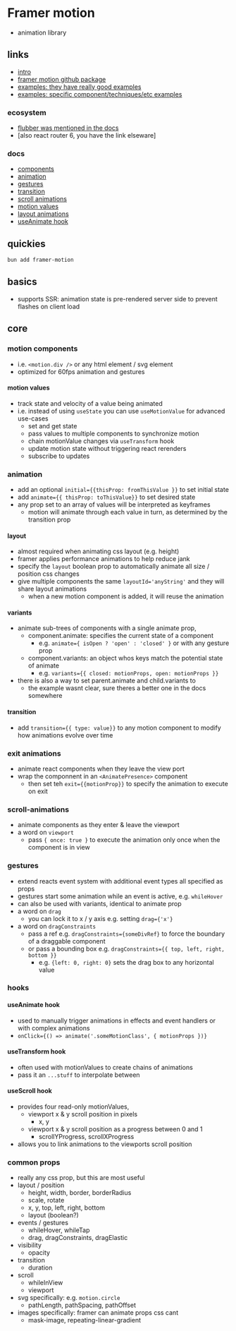# Framer motion

- animation library

## links

- [intro](https://www.framer.com/motion/introduction/)
- [framer motion github package](https://github.com/framer/motion/tree/main/packages/framer-motion)
- [examples: they have really good examples](https://www.framer.com/motion/examples/)
- [examples: specific component/techniques/etc examples](https://www.framer.com/motion/examples/#more)

### ecosystem

- [flubber was mentioned in the docs](https://github.com/veltman/flubber)
- [also react router 6, you have the link elseware]

### docs

- [components](https://www.framer.com/motion/component/)
- [animation](https://www.framer.com/motion/animation/)
- [gestures](https://www.framer.com/motion/gestures/)
- [transition](https://www.framer.com/motion/transition/)
- [scroll animations](https://www.framer.com/motion/scroll-animations/)
- [motion values](https://www.framer.com/motion/motionvalue/)
- [layout animations](https://www.framer.com/motion/layout-animations/)
- [useAnimate hook](https://www.framer.com/motion/use-animate/)

## quickies

```sh
bun add framer-motion

```

## basics

- supports SSR: animation state is pre-rendered server side to prevent flashes on client load

## core

### motion components

- i.e. `<motion.div />` or any html element / svg element
- optimized for 60fps animation and gestures

#### motion values

- track state and velocity of a value being animated
- i.e. instead of using `useState` you can use `useMotionValue` for advanced use-cases
  - set and get state
  - pass values to multiple components to synchronize motion
  - chain motionValue changes via `useTransform` hook
  - update motion state without triggering react rerenders
  - subscribe to updates

### animation

- add an optional `initial={{thisProp: fromThisValue }}` to set initial state
- add `animate={{ thisProp: toThisValue}}` to set desired state
- any prop set to an array of values will be interpreted as keyframes
  - motion will animate through each value in turn, as determined by the transition prop

#### layout

- almost required when animating css layout (e.g. height)
- framer applies performance animations to help reduce jank
- specify the `layout` boolean prop to automatically animate all size / position css changes
- give multiple components the same `layoutId='anyString'` and they will share layout animations
  - when a new motion component is added, it will reuse the animation

#### variants

- animate sub-trees of components with a single animate prop,
  - component.animate: specifies the current state of a component
    - e.g. `animate={ isOpen ? 'open' : 'closed' }` or with any gesture prop
  - component.variants: an object whos keys match the potential state of animate
    - e.g. `variants={{ closed: motionProps, open: motionProps }}`
- there is also a way to set parent.animate and child.variants to
  - the example wasnt clear, sure theres a better one in the docs somewhere

#### transition

- add `transition={{ type: value}}` to any motion component to modify how animations evolve over time

### exit animations

- animate react components when they leave the view port
- wrap the componnent in an `<AnimatePresence>` component
  - then set teh `exit={{motionProp}}` to specify the animation to execute on exit

### scroll-animations

- animate components as they enter & leave the viewport
- a word on `viewport`
  - pass `{ once: true }` to execute the animation only once when the component is in view

### gestures

- extend reacts event system with additional event types all specified as props
- gestures start some animation while an event is active, e.g. `whileHover`
- can also be used with variants, identical to animate prop
- a word on `drag`
  - you can lock it to x / y axis e.g. setting `drag={'x'}`
- a word on `dragConstraints`
  - pass a ref e.g. `dragConstraints={someDivRef}` to force the boundary of a draggable component
  - or pass a bounding box e.g. `dragConstraints={{ top, left, right, bottom }}`
    - e.g. `{left: 0, right: 0}` sets the drag box to any horizontal value

### hooks

#### useAnimate hook

- used to manually trigger animations in effects and event handlers or with complex animations
- `onClick={() => animate('.someMotionClass', { motionProps })}`

#### useTransform hook

- often used with motionValues to create chains of animations
- pass it an `...stuff` to interpolate between

#### useScroll hook

- provides four read-only motionValues,
  - viewport x & y scroll position in pixels
    - x, y
  - viewport x & y scroll position as a progress between 0 and 1
    - scrollYProgress, scrollXProgress
- allows you to link animations to the viewports scroll position

### common props

- really any css prop, but this are most useful
- layout / position
  - height, width, border, borderRadius
  - scale, rotate
  - x, y, top, left, right, bottom
  - layout (boolean?)
- events / gestures
  - whileHover, whileTap
  - drag, dragConstraints, dragElastic
- visibility
  - opacity
- transition
  - duration
- scroll
  - whileInView
  - viewport
- svg specifically: e.g. `motion.circle`
  - pathLength, pathSpacing, pathOffset
- images specifically: framer can animate props css cant
  - mask-image, repeating-linear-gradient
